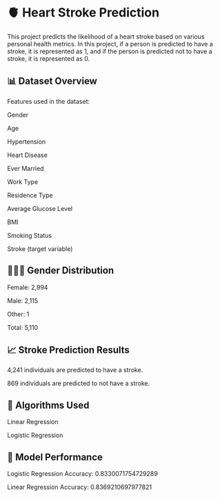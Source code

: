 # 🫀 Heart Stroke Prediction

This project predicts the likelihood of a heart stroke based on various personal health metrics.
In this project, if a person is predicted to have a stroke, it is represented as 1, and if the person is predicted not to have a stroke, it is represented as 0.

## 📊 Dataset Overview

Features used in the dataset:

Gender

Age

Hypertension

Heart Disease

Ever Married

Work Type

Residence Type

Average Glucose Level

BMI

Smoking Status

Stroke (target variable)


## 🧑‍🤝‍🧑 Gender Distribution

Female: 2,994

Male: 2,115

Other: 1

Total: 5,110

## 📈 Stroke Prediction Results

4,241 individuals are predicted to have a stroke.

869 individuals are predicted to not have a stroke.

## 🤖 Algorithms Used

Linear Regression

Logistic Regression

## 🎯 Model Performance

Logistic Regression Accuracy: 0.8330071754729289

Linear Regression Accuracy: 0.8369210697977821




